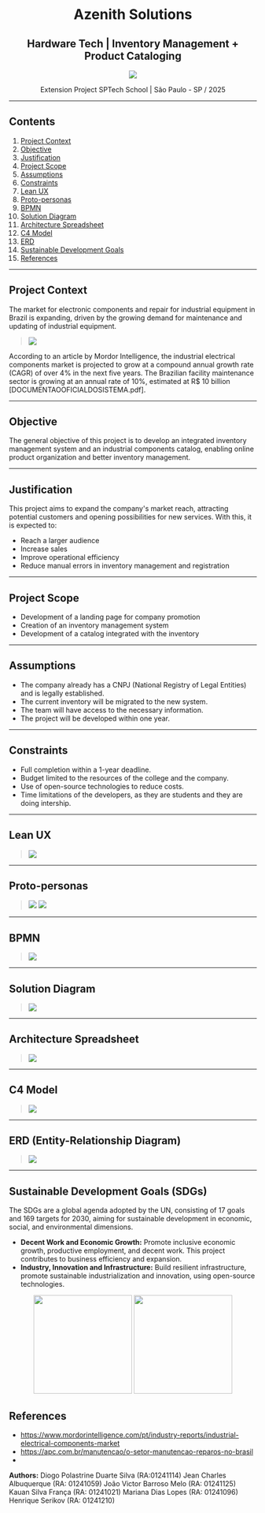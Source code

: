 <h1 align="center">Azenith Solutions</h1>
<h2 align="center">Hardware Tech | Inventory Management + Product Cataloging</h2>
<div align="center">
  <img src="/img/top-banner.png"/>
</div>
<p align="center">Extension Project SPTech School | São Paulo - SP / 2025</p>

---

## Contents
1. [Project Context](#project-context)
2. [Objective](#objective)
3. [Justification](#justification)
4. [Project Scope](#project-scope)
5. [Assumptions](#assumptions)
6. [Constraints](#constraints)
8. [Lean UX](#lean-ux)
9. [Proto-personas](#proto-personas)
10. [BPMN](#bpmn)
11. [Solution Diagram](#solution-diagram)
12. [Architecture Spreadsheet](#architecture-spreadsheet)
13. [C4 Model](#c4-model)
14. [ERD](#erd)
15. [Sustainable Development Goals](#sustainable-development-goals)
16. [References](#references)

---

## Project Context
The market for electronic components and repair for industrial equipment in Brazil is expanding, driven by the growing demand for maintenance and updating of industrial equipment.
> <img src="/img/chart.png"/>

According to an article by Mordor Intelligence, the industrial electrical components market is projected to grow at a compound annual growth rate (CAGR) of over 4% in the next five years. The Brazilian facility maintenance sector is growing at an annual rate of 10%, estimated at R$ 10 billion [DOCUMENTAOOFICIALDOSISTEMA.pdf].


---

## Objective
The general objective of this project is to develop an integrated inventory management system and an industrial components catalog, enabling online product organization and better inventory management.

---

## Justification
This project aims to expand the company's market reach, attracting potential customers and opening possibilities for new services. With this, it is expected to:
- Reach a larger audience
- Increase sales
- Improve operational efficiency 
- Reduce manual errors in inventory management and registration

---

## Project Scope

- Development of a landing page for company promotion
- Creation of an inventory management system
- Development of a catalog integrated with the inventory

---

## Assumptions
- The company already has a CNPJ (National Registry of Legal Entities) and is legally established.
- The current inventory will be migrated to the new system.
- The team will have access to the necessary information.
- The project will be developed within one year.

  
---

## Constraints

- Full completion within a 1-year deadline.
- Budget limited to the resources of the college and the company.
- Use of open-source technologies to reduce costs.
- Time limitations of the developers, as they are students and they are doing intership.

---

## Lean UX
> <img src="/img/leanux.png"/>

---

## Proto-personas  
> <img src="/img/proto1.png"/>
> <img src="/img/proto2.png"/>
---  

## BPMN
> <img src="/img/bpmn.png"/>
  
---

## Solution Diagram  
> <img src="/img/diagram.png"/>

---  

## Architecture Spreadsheet  
> <img src="/img/architeture.png"/>

---

## C4 Model  
> <img src="/img/c4model.png"/>
> 
---

## ERD (Entity-Relationship Diagram)
> <img src="/img/der.png"/>

---

## Sustainable Development Goals (SDGs)
The SDGs are a global agenda adopted by the UN, consisting of 17 goals and 169 targets for 2030, aiming for sustainable development in economic, social, and environmental dimensions.
-  **Decent Work and Economic Growth:**
Promote inclusive economic growth, productive employment, and decent work.
This project contributes to business efficiency and expansion.
-  **Industry, Innovation and Infrastructure:**
Build resilient infrastructure, promote sustainable industrialization and innovation, using open-source technologies.

<div align="center">
  <img height="200px" width="200px" src="/img/ods1.png"/>
  <img height="200px" width="200px" src="/img/ods2.png"/>
</div>

## References
- https://www.mordorintelligence.com/pt/industry-reports/industrial-electrical-components-market
- https://apc.com.br/manutencao/o-setor-manutencao-reparos-no-brasil
- 
**Authors:**
Diogo Polastrine Duarte Silva (RA:01241114)
Jean Charles Albuquerque (RA: 01241059)
João Victor Barroso Melo (RA: 01241125)
Kauan Silva França (RA: 01241021)
Mariana Dias Lopes (RA: 01241096)
Henrique Serikov (RA: 01241210)
